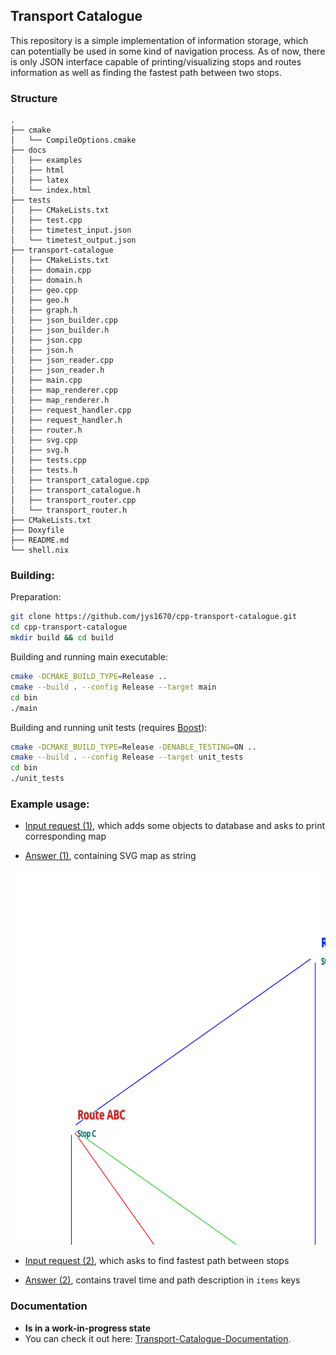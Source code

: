 ## Transport Catalogue


This repository is a simple implementation of information storage, which can potentially be used in some kind of navigation process.
As of now, there is only JSON interface capable of printing/visualizing stops and routes information as well as finding the fastest path
between two stops.


### Structure
```
.
├── cmake
│   └── CompileOptions.cmake
├── docs
│   ├── examples
│   ├── html
│   ├── latex
│   └── index.html
├── tests
│   ├── CMakeLists.txt
│   ├── test.cpp
│   ├── timetest_input.json
│   └── timetest_output.json
├── transport-catalogue
│   ├── CMakeLists.txt
│   ├── domain.cpp
│   ├── domain.h
│   ├── geo.cpp
│   ├── geo.h
│   ├── graph.h
│   ├── json_builder.cpp
│   ├── json_builder.h
│   ├── json.cpp
│   ├── json.h
│   ├── json_reader.cpp
│   ├── json_reader.h
│   ├── main.cpp
│   ├── map_renderer.cpp
│   ├── map_renderer.h
│   ├── request_handler.cpp
│   ├── request_handler.h
│   ├── router.h
│   ├── svg.cpp
│   ├── svg.h
│   ├── tests.cpp
│   ├── tests.h
│   ├── transport_catalogue.cpp
│   ├── transport_catalogue.h
│   ├── transport_router.cpp
│   └── transport_router.h
├── CMakeLists.txt
├── Doxyfile
├── README.md
└── shell.nix
```
### Building:

Preparation:
```sh
git clone https://github.com/jys1670/cpp-transport-catalogue.git
cd cpp-transport-catalogue
mkdir build && cd build
```

Building and running main executable:
```sh
cmake -DCMAKE_BUILD_TYPE=Release ..
cmake --build . --config Release --target main
cd bin
./main
```

Building and running unit tests (requires [Boost](https://www.boost.org/)):
```sh
cmake -DCMAKE_BUILD_TYPE=Release -DENABLE_TESTING=ON ..
cmake --build . --config Release --target unit_tests
cd bin
./unit_tests
```


### Example usage:

 - [Input request (1)](https://raw.githubusercontent.com/jys1670/cpp-transport-catalogue/docs/examples/map_input.json), which adds some objects to database and asks to print corresponding map

 - [Answer (1)](https://raw.githubusercontent.com/jys1670/cpp-transport-catalogue/docs/examples/map_output.json), containing SVG map as string

<img src="https://raw.githubusercontent.com/jys1670/cpp-transport-catalogue/main/docs/examples/example_map.svg" width="650" height="600" alt="example-map">

- [Input request (2)](https://raw.githubusercontent.com/jys1670/cpp-transport-catalogue/docs/examples/route_input.json), which asks to find fastest path between stops

- [Answer (2)](https://raw.githubusercontent.com/jys1670/cpp-transport-catalogue/docs/examples/route_output.json), contains travel time and path description in `items` keys

### Documentation
- **Is in a work-in-progress state**
- You can check it out here: [Transport-Catalogue-Documentation](https://jys1670.github.io/cpp-transport-catalogue/html/index.html).